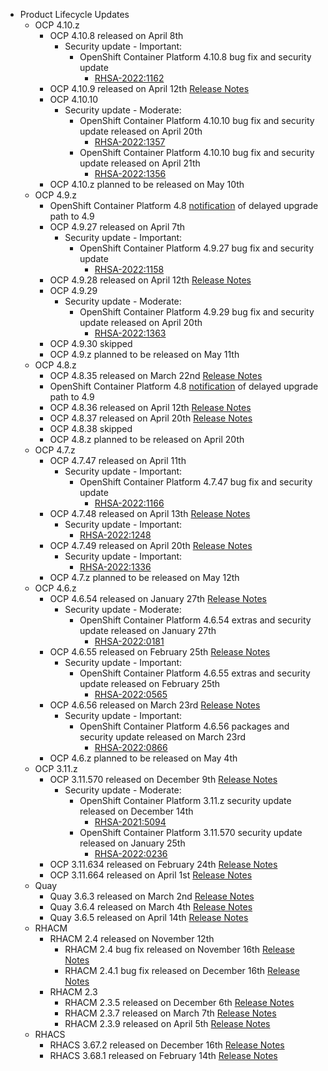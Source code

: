 - Product Lifecycle Updates
    - OCP 4.10.z
        - OCP 4.10.8 released on April 8th
            - Security update - Important:
                - OpenShift Container Platform 4.10.8 bug fix and security update
                    - [RHSA-2022:1162](https://access.redhat.com/errata/RHSA-2022:1162)
        - OCP 4.10.9 released on April 12th [Release Notes](https://access.redhat.com/errata/RHBA-2022:1241)
        - OCP 4.10.10
            - Security update - Moderate:
                - OpenShift Container Platform 4.10.10 bug fix and security update released on April 20th
                    - [RHSA-2022:1357](https://access.redhat.com/errata/RHSA-2022:1357)
                - OpenShift Container Platform 4.10.10 bug fix and security update released on April 21th
                    - [RHSA-2022:1356](https://access.redhat.com/errata/RHSA-2022:1356)
        - OCP 4.10.z planned to be released on May 10th
    - OCP 4.9.z
        - OpenShift Container Platform 4.8 [notification](RHBA-2022:1086) of delayed upgrade path to 4.9
        - OCP 4.9.27 released on April 7th
            - Security update - Important:
                - OpenShift Container Platform 4.9.27 bug fix and security update
                    - [RHSA-2022:1158](https://access.redhat.com/errata/RHSA-2022:1158)
        - OCP 4.9.28 released on April 12th [Release Notes](https://access.redhat.com/errata/RHBA-2022:1245)
        - OCP 4.9.29
            - Security update - Moderate:
                - OpenShift Container Platform 4.9.29 bug fix and security update released on April 20th
                    - [RHSA-2022:1363](https://access.redhat.com/errata/RHSA-2022:1363)
        - OCP 4.9.30 skipped
        - OCP 4.9.z planned to be released on May 11th
    - OCP 4.8.z
        - OCP 4.8.35 released on March 22nd [Release Notes](https://access.redhat.com/errata/RHBA-2022:0872)
        - OpenShift Container Platform 4.8 [notification](https://access.redhat.com/errata/RHBA-2022:1086) of delayed upgrade path to 4.9
        - OCP 4.8.36 released on April 12th [Release Notes](https://access.redhat.com/errata/RHBA-2022:1155)
        - OCP 4.8.37 released on April 20th [Release Notes](https://access.redhat.com/errata/RHBA-2022:1369)
        - OCP 4.8.38 skipped
        - OCP 4.8.z planned to be released on April 20th
    - OCP 4.7.z
        - OCP 4.7.47 released on April 11th
            - Security update - Important:
                - OpenShift Container Platform 4.7.47 bug fix and security update
                    - [RHSA-2022:1166](https://access.redhat.com/errata/RHSA-2022:1166)
        - OCP 4.7.48 released on April 13th [Release Notes](https://access.redhat.com/errata/RHBA-2022:1249)
            - Security update - Important:
                - [RHSA-2022:1248](https://access.redhat.com/errata/RHSA-2022:1248)
        - OCP 4.7.49 released on April 20th [Release Notes](https://access.redhat.com/errata/RHBA-2022:1337)
            - Security update - Important:
                - [RHSA-2022:1336](https://access.redhat.com/errata/RHSA-2022:1336)
        - OCP 4.7.z planned to be released on May 12th
    - OCP 4.6.z
        - OCP 4.6.54 released on January 27th [Release Notes](https://access.redhat.com/errata/RHBA-2022:0180)
            - Security update - Moderate:
                - OpenShift Container Platform 4.6.54 extras and security update released on January 27th
                    - [RHSA-2022:0181](https://access.redhat.com/errata/RHSA-2022:0181)
        - OCP 4.6.55 released on February 25th [Release Notes](https://access.redhat.com/errata/RHBA-2022:0566)
            - Security update - Important:
                - OpenShift Container Platform 4.6.55 extras and security update released on February 25th
                    - [RHSA-2022:0565](https://access.redhat.com/errata/RHSA-2022:0565)
        - OCP 4.6.56 released on March 23rd [Release Notes](https://access.redhat.com/errata/RHBA-2022:0867)
            - Security update - Important:
                - OpenShift Container Platform 4.6.56 packages and security update released on March 23rd
                    - [RHSA-2022:0866](https://access.redhat.com/errata/RHSA-2022:0866)
        - OCP 4.6.z planned to be released on May 4th
    - OCP 3.11.z
        - OCP 3.11.570 released on December 9th [Release Notes](https://access.redhat.com/errata/RHBA-2021:4929)
            - Security update - Moderate:
                - OpenShift Container Platform 3.11.z security update released on December 14th
                    - [RHSA-2021:5094](https://access.redhat.com/errata/RHSA-2021:5094)
               - OpenShift Container Platform 3.11.570 security update released on January 25th
                    - [RHSA-2022:0236](https://access.redhat.com/errata/RHSA-2022:0236)
        - OCP 3.11.634 released on February 24th [Release Notes](https://access.redhat.com/errata/RHBA-2022:0556)
        - OCP 3.11.664 released on April 1st [Release Notes](https://access.redhat.com/errata/RHBA-2022:1033)
    - Quay
        - Quay 3.6.3 released on March 2nd [Release Notes](https://access.redhat.com/errata/RHBA-2022:0554)
        - Quay 3.6.4 released on March 4th [Release Notes](https://access.redhat.com/errata/RHBA-2022:0734)
        - Quay 3.6.5 released on April 14th [Release Notes](https://access.redhat.com/errata/RHBA-2022:1347)
    - RHACM
        - RHACM 2.4 released on November 12th
            - RHACM 2.4 bug fix released on November 16th [Release Notes](https://access.redhat.com/errata/RHBA-2021:4674)
            - RHACM 2.4.1 bug fix released on December 16th [Release Notes](https://access.redhat.com/errata/RHBA-2021:51984)
        - RHACM 2.3
            - RHACM 2.3.5 released on December 6th [Release Notes](https://access.redhat.com/errata/RHBA-2021:4966)
            - RHACM 2.3.7 released on March 7th [Release Notes](https://access.redhat.com/errata/RHBA-2022:0762)
            - RHACM 2.3.9 released on April 5th [Release Notes](https://access.redhat.com/errata/RHBA-2022:1238)
    - RHACS
        - RHACS 3.67.2 released on December 16th [Release Notes](https://access.redhat.com/errata/RHBA-2021:5201)
        - RHACS 3.68.1 released on February 14th [Release Notes](https://access.redhat.com/errata/RHBA-2022:0521)
  